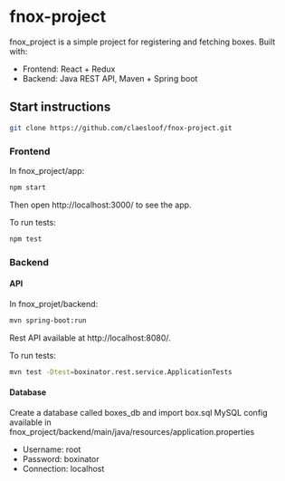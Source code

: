 # fnox-project

fnox_project is a simple project for registering and fetching boxes. Built with:
* Frontend: React + Redux
* Backend: Java REST API, Maven + Spring boot

## Start instructions
```sh
git clone https://github.com/claesloof/fnox-project.git
```
### Frontend
In fnox_project/app:
```sh
npm start
```
Then open http://localhost:3000/ to see the app.

To run tests:
```sh
npm test
```

### Backend
#### API
In fnox_projet/backend:
```sh
mvn spring-boot:run
```
Rest API available at http://localhost:8080/.

To run tests:
```sh
mvn test -Dtest=boxinator.rest.service.ApplicationTests
```

#### Database
Create a database called boxes_db and import box.sql
MySQL config available in fnox_project/backend/main/java/resources/application.properties
* Username: root
* Password: boxinator
* Connection: localhost
